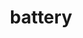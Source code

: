 ---
layout: objects
title: battery
emoji: battery
permalink: 🔋.html
image: assets/img/3moji/battery.png
---